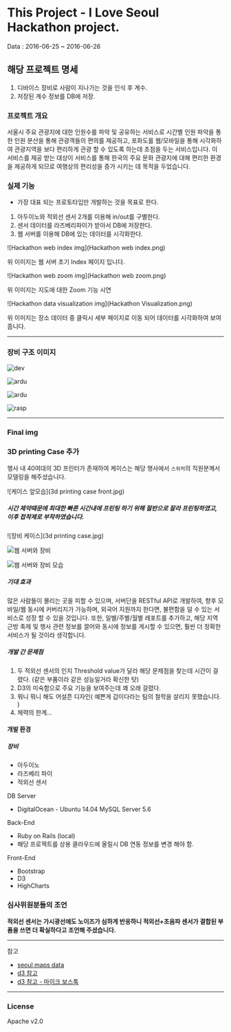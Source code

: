 # This Project - I Love Seoul Hackathon project.

Data : 2016-06-25 ~ 2016-06-26

## 해당 프로젝트 명세 

1. 디바이스 장비로 사람이 지나가는 것을 인식 후 계수.
2. 저장된 계수 정보를 DB에 저장.


### 프로젝트 개요

서울시 주요 관광지에 대한 인원수를 파악 및 공유하는 서비스로 시간별 인원 파악을 통한 인원 분산을 통해 관광객들의 편의를 제공하고, 포화도를 웹/모바일을 통해 시각화하여 관광지역을 보다 편리하게 관광 할 수 있도록 하는데 초점을 두는 서비스입니다. 이 서비스를 제공 받는 대상이 서비스를 통해 한국의 주요 문화 관광지에 대해 편리한 환경을 제공하게 되므로 여행상의 편리성을 증가 시키는 데 목적을 두었습니다.


### 실제 기능

* 가장 대표 되는 프로토타입만 개발하는 것을 목표로 한다.

1. 아두이노와 적외선 센서 2개를 이용해 in/out를 구별한다.
2. 센서 데이터를 라즈베리파이가 받아서 DB에 저장한다.
3. 웹 서버를 이용해 DB에 있는 데이터를 시각화한다.


![Hackathon web index img](Hackathon web index.png)

위 이미지는 웹 서버 초기 Index 페이지 입니다.

![Hackathon web zoom img](Hackathon web zoom.png)

위 이미지는 지도에 대한 Zoom 기능 시연

![Hackathon data visualization img](Hackathon Visualization.png)

위 이미지는 장소 데이터 중 클릭시 세부 페이지로 이동 되어 데이터를 시각화하여 보여줍니다.

- - -

### 장비 구조 이미지

![dev](structure.jpg)

![ardu](ardu1.jpg)

![ardu](ardu2.jpg)

![rasp](rasp.jpg)


---
### Final img

### 3D printing Case 추가

행사 내 40여대의 3D 프린터가 존재하여 케이스는 해당 행사에서 `스위처`의 직원분께서 모델링을 해주셨습니다.

![케이스 앞모습](3d printing case front.jpg)

##### 시간 제약때문에 최대한 빠른 시간내에 프린팅 하기 위해 절반으로 잘라 프린팅하였고, 이후 접착제로 부착하였습니다.

![장비 케이스](3d printing case.jpg)

![웹 서버와 장비](final-here1.jpg)

![웹 서버와 장비 모습](final-here2.jpg)

##### 기대 효과

많은 사람들이 몰리는 곳을 피할 수 있으며, 서버단을 RESTful API로 개발하여, 향후 모바일/웹 동시에 커버리지가 가능하며, 외국어 지원까지 한다면, 불편함을 덜 수 있는 서비스로 성장 할 수 있을 것입니다. 또한, 일별/주별/월별 레포트를 추가하고, 해당 지역 근방 축제 및 행사 관련 정보를 끌어와 동시에 정보를 게시할 수 있으면, 훨씬 더 정확한 서비스가 될 것이라 생각합니다. 

##### 개발 간 문제점

1. 두 적외선 센서의 인지 Threshold value가 달라 해당 문제점을 찾는데 시간이 걸렸다. (같은 부품이라 같은 성능일거라 확신한 탓)
2. D3의 미숙함으로 주요 기능을 보여주는데 꽤 오래 걸렸다. 
3. 뭐니 뭐니 해도 어설픈 디자인( 예쁜게 갑이다라는 팀의 철학을 살리지 못했습니다. )
4. 체력의 한계...

#### 개발 환경 

##### 장비

* 아두이노
* 라즈베리 파이
* 적외선 센서

DB Server 

* DigitalOcean - Ubuntu 14.04 MySQL Server 5.6

Back-End

* Ruby on Rails (local)
* 해당 프로젝트를 상용 클라우드에 올릴시 DB 연동 정보를 변경 해야 함.

Front-End

* Bootstrap
* D3
* HighCharts

### 심사위원분들의 조언

**적외선 센서는 가시광선에도 노이즈가 심하게 반응하니 적외선+초음파 센서가 결합된 부품을 쓰면 더 확실하다고 조언해 주셨습니다.**


---

참고  

* [seoul maps data](https://github.com/southkorea/seoul-maps)
* [d3 참고](https://www.lucypark.kr/blog/2015/06/24/seoul-matzip-mapping/)
* [d3 참고 - 마이크 보스톡](http://bl.ocks.org/mbostock)

---

### License

Apache v2.0
